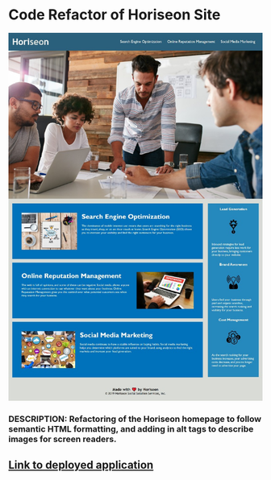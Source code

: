 # Code Refactor of Horiseon Site #

![screenshot of site](Develop/assets/images/fullpage-screenshot-resize.jpg)

### **DESCRIPTION:** Refactoring of the Horiseon homepage to follow semantic HTML formatting, and adding in alt tags to describe images for screen readers. ###

## [Link to deployed application](https://jshmtchll.github.io/weekly-challenge-one/.) ##

